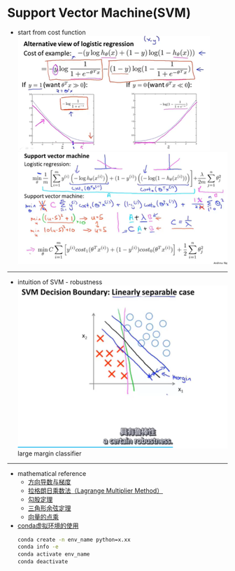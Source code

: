 # Support Vector Machine(SVM)

* start from cost function
  ![](./image/220930103436.png)
  ![](./image/220930104210.png)
---
* intuition of SVM - robustness
  ![](./image/220930105921.png)
  large margin classifier
---
* mathematical reference
  * [方向导数与梯度](https://blog.csdn.net/myarrow/article/details/51332421)
  * [拉格朗日乘数法（Lagrange Multiplier Method）](https://blog.csdn.net/qaqwqaqwq/article/details/123421989)
  * [勾股定理](https://xinzhi.wenda.so.com/a/1605259894202383)
  * [三角形余弦定理](http://www.gaosan.com/gaokao/81357.html)
  * [向量的点乘](https://blog.csdn.net/dcrmg/article/details/52416832)
* [conda虚拟环境的使用](https://zhuanlan.zhihu.com/p/94744929)
  ```bat
  conda create -n env_name python=x.xx
  conda info -e
  conda activate env_name
  conda deactivate
  ```
  
  